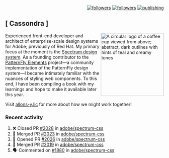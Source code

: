 <p align="right"><a rel="me" href="https://front-end.social/@castastrophe">
    <img alt="followers" title="Follow me on Mastodon" src="https://img.shields.io/mastodon/follow/109297102751309835?domain=https%3A%2F%2Ffront-end.social&label=Follow&logo=mastodon&logoColor=white&style=for-the-badge&labelColor=008080&color=006969"/></a>
  <a href="https://codepen.io/castastrophe/">
    <img alt="followers" title="Follow me on CodePen" src="https://img.shields.io/badge/16-1?color=640464&labelColor=7c007c&style=for-the-badge&logo=codepen&label=Follow"/></a>
<a href="https://castastrophe.medium.com/">
    <img alt="publishing" title="View articles on Medium" src="https://img.shields.io/badge/107-1?color=666&labelColor=444&label=subscribe&logo=medium&logoColor=white&style=for-the-badge"/></a>
</p>

## [&nbsp;Cassondra&nbsp;]

<img align="right" src="https://github-production-user-asset-6210df.s3.amazonaws.com/1840295/253016758-ba468774-1cd3-42c2-8f43-947b5eeb5edf.png" height="200" alt="A circular logo of a coffee cup viewed from above; abstract, dark outlines with hints of teal and creamy tones">

Experienced front-end developer and architect of enterprise-scale design systems for Adobe; previously of Red Hat. My primary focus at the moment is the [Spectrum design system](https://github.com/adobe/spectrum-css). As a founding contributor to the [PatternFly&nbsp;Elements](https://github.com/patternfly/patternfly-elements) project&mdash;a community implementation of the PatternFly design system&mdash;I became intimately familiar with the nuances of styling web components. To this end, I have been compiling a book with my learnings and hope to make it available later this year.

Visit [allons-y.llc](http://allons-y.llc/) for more about how we might work together!

### Recent activity

<!--START_SECTION:activity-->
1. ❌ Closed PR [#2028](https://github.com/adobe/spectrum-css/pull/2028) in [adobe/spectrum-css](https://github.com/adobe/spectrum-css)
2. 🎉 Merged PR [#2023](https://github.com/adobe/spectrum-css/pull/2023) in [adobe/spectrum-css](https://github.com/adobe/spectrum-css)
3. 💪 Opened PR [#2026](https://github.com/adobe/spectrum-css/pull/2026) in [adobe/spectrum-css](https://github.com/adobe/spectrum-css)
4. 🎉 Merged PR [#2019](https://github.com/adobe/spectrum-css/pull/2019) in [adobe/spectrum-css](https://github.com/adobe/spectrum-css)
5. 🗣 Commented on [#1880](https://github.com/adobe/spectrum-css/issues/1880#issuecomment-1633032002) in [adobe/spectrum-css](https://github.com/adobe/spectrum-css)
<!--END_SECTION:activity-->

